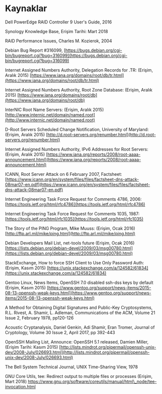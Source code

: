 # Kaynaklar

Dell PowerEdge RAID Controller 9 User's Guide, 2016

Synology Knowledge Base, Erişim Tarihi: Mart 2018

RAID Performance Issues, Charles M. Kozierok, 2004

Debian Bug Report \#316099, [https://bugs.debian.org/cgi-bin/bugreport.cgi?bug=316099](https://bugs.debian.org/cgi-bin/bugreport.cgi?bug=316099)

Internet Assigned Numbers Authority, Delegation Records for .TR: \(Erişim, Aralık 2015\) [https://www.iana.org/domains/root/db/tr.html](https://www.iana.org/domains/root/db/tr.html)

Internet Assigned Numbers Authority, Root Zone Database: \(Erişim, Aralık 2015\) [https://www.iana.org/domains/root/db](https://www.iana.org/domains/root/db)

InterNIC Root Name Servers: \(Erişim, Aralık 2015\) [http://www.internic.net/domain/named.root](http://www.internic.net/domain/named.root)

D-Root Servers Scheduled Change Notification, University of Maryland: \(Erişim, Aralık 2015\) [http://d.root-servers.org/renumber.html](http://d.root-servers.org/renumber.html)

Internet Assigned Numbers Authority, IPv6 Addresses for Root Servers: \(Erişim, Aralık 2015\) [https://www.iana.org/reports/2008/root-aaaa-announcement.html](https://www.iana.org/reports/2008/root-aaaa-announcement.html)

ICANN, Root Server Attack on 6 February 2007, Factsheet: [https://www.icann.org/en/system/files/files/factsheet-dns-attack-08mar07-en.pdf](https://www.icann.org/en/system/files/files/factsheet-dns-attack-08mar07-en.pdf)

Internet Engineering Task Force Request for Comments 4786, 2006: [https://tools.ietf.org/html/rfc4786](https://tools.ietf.org/html/rfc4786)

Internet Engineering Task Force Request for Comments 1035, 1987: [https://tools.ietf.org/html/rfc1035](https://tools.ietf.org/html/rfc1035)

The Story of the PING Program, Mike Muuss: \(Erişim, Ocak 2016\) [http://ftp.arl.mil/mike/ping.html](http://ftp.arl.mil/mike/ping.html)

Debian Developers Mail List, net-tools future \(Erişim, Ocak 2016\) [https://lists.debian.org/debian-devel/2009/03/msg00780.html](https://lists.debian.org/debian-devel/2009/03/msg00780.html)

StackExchange, How to force SSH Client to Use Only Password Auth: \(Erişim, Kasım 2015\) [https://unix.stackexchange.com/a/124582/61834](https://unix.stackexchange.com/a/124582/61834)

Gentoo Linux, News Items, OpenSSH 7.0 disabled ssh-dss keys by default \(Erişim, Kasım 2015\) [https://www.gentoo.org/support/news-items/2015-08-13-openssh-weak-keys.html](https://www.gentoo.org/support/news-items/2015-08-13-openssh-weak-keys.html)

A Method for Obtaining Digital Signatures and Public-Key Cryptosystems, R.L. Rivest, A. Shamir, L. Adleman, Communications of the ACM, Volume 21 Issue 2, February 1978, pp120-126

Acoustic Cryptanalysis, Daniel Genkin, Adi Shamir, Eran Tromer, Journal of Cryptology, Volume 30 Issue 2, April 2017, pp 392-443

OpenSSH Mailing List, Announce: OpenSSH 5.1 released, Damien Miller, \(Erişim Tarihi: Kasım 2015\) [http://lists.mindrot.org/pipermail/openssh-unix-dev/2008-July/026693.html](http://lists.mindrot.org/pipermail/openssh-unix-dev/2008-July/026693.html)

The Bell System Technical Journal, UNIX Time-Sharing View, 1978

GNU Core Utils, tee: Redirect output to multiple files or processes \(Erişim, Mart 2018\) https://www.gnu.org/software/coreutils/manual/html\_node/tee-invocation.html



